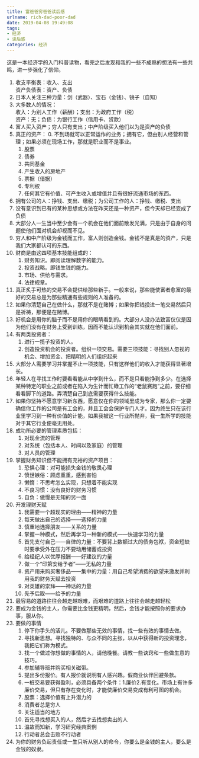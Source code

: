 ```yaml
---
title: 富爸爸穷爸爸读后感 
urlname: rich-dad-poor-dad 
date: 2019-04-08 19:49:08
tags: 
- 经济
- 读后感
categories: 经济
---
```

这是一本经济学的入门科普读物，看完之后发现和我的一些不成熟的想法有一些共鸣，进一步强化了信仰。
<!-- more -->

1. 收支平衡表：收入、支出  
资产负债表：资产、负债
2. 日本人关注三种力量：剑（武器）、宝石（金钱）、镜子（自知）  
3. 大多数人的情况：  
收入：为别人工作（薪酬）；支出：为政府工作（税）  
资产：无；负债：为银行工作（信用卡、贷款）
4. 富人买入资产；穷人只有支出；中产阶级买入他们以为是资产的负债
5. 真正的资产：
    0. 不到场就可以正常运作的业务；拥有它，但由别人经营和管理；如果必须在现场工作，那就是职业而不是事业。
    1. 股票
    2. 债券
    3. 共同基金
    4. 产生收入的房地产
    5. 票据（借据）
    6. 专利权
    7. 任何其它有价值、可产生收入或增值并且有很好流通市场的东西。
6. 拥有公司的人：挣钱、支出、缴税；为公司工作的人：挣钱、缴税、支出
7. 没有意识到已有的某种思想或方法在昨天还是一种资产，但今天却已经变成了负债
8. 大部分人一生当中至少会有一个机会在他们面前散发光满，只是由于自身的问题使他们面对机会却视而不见。
9. 穷人和中产阶级为金钱而工作，富人则创造金钱。金钱不是真是的资产，只是我们大家都认可的东西。
10. 财商是由这四项基本技能组成的：
    1. 财务知识。即阅读理解数字的能力。
    2. 投资战略。即钱生钱的能力。
    3. 市场、供给与需求。
    4. 法律规章。
11. 真正炙手可热的交易不会提供给那些新手。一般来说，那些能使富者愈富的最好的交易总是为那些精通有些规则的人准备的。
12. 如果你清楚自己在做什么，那就不是在赌博；如果你把钱投进一笔交易然后只是祈祷，那便是在赌博。
13. 好机会是用你的脑子而不是用你的眼睛看到的。大部分人没办法致富仅仅是因为他们没有在财务上受到训练，因而不能认识到机会其实就在他们面前。
14. 有两类投资者：
    1. 进行一揽子投资的人。
    2. 创造投资机会的投资者。组织一项交易。需要三项技能：寻找别人忽视的机会、增加资金、把精明的人们组织起来
15. 大部分人需要学习并掌握不止一项技能，只有这样他们的收入才能获得显著增长。
16. 年轻人在寻找工作时要看看能从中学到什么，而不是只看能挣到多少。在选择某种特定的职业之前或者在陷入为生计而忙碌工作的“老鼠赛跑”之前，要仔细看看脚下的道路。弄清楚自己到底需要获得什么技能。
17. 如果你坚持不愿意学习新东西，愿意仅在你的领域里成为专家，那么你一定要确信你工作的公司是有工会的，并且工会会保护专门人才。因为终生只在该行业里学习到一种有价值的计能，如果我被这一行业所抛弃，我一生所学的技能对于其它行业便毫无用处。
18. 成功所必要的管理素质包括：
    1. 对现金流的管理
    2. 对系统（包括本人、时间以及家庭）的管理
    3. 对人员的管理
19. 掌握财务知识但不能拥有充裕的资产项目：
    1. 恐惧心理：对可能损失金钱的敬畏心理
    2. 愤世嫉俗：顾虑重重，感到害怕
    3. 懒惰：不思考怎么实现，只想着不能实现
    4. 不良习惯：没有良好的财务习惯
    5. 自负：傲慢是无知的另一面
20. 开发理财天赋
    1. 我需要一个超现实的理由——精神的力量
    2. 每天做出自己的选择——选择的力量
    3. 慎重地选择朋友——关系的力量
    4. 掌握一种模式，然后再学习一种新的模式——快速学习的力量
    5. 首先支付自己——自律的力量：不要背上数额过大的债务包袱，资金短缺时要承受外在压力不要动用储蓄或投资
    6. 给经纪人以优厚报酬——好建议的力量
    7. 做一个“印第安给予者”——无私的力量
    8. 资产用来购买奢侈品——集中的力量：用自己希望消费的欲望来激发并利用我的财务天赋去投资
    9. 对英雄的崇拜——神话的力量
    10. 先予后取——给予的力量
21. 最容易的道路往往会越走越艰难，而艰难的道路上往往会越走越轻松
22. 要成为金钱的主人，你需要比金钱更精明，然后，金钱才能按照你的要求办事，服从你。
23. 要做的事情
    1. 停下你手头的活儿。不要做那些无效的事情，找一些有效的事情去做。
    2. 寻找新思想。寻找独特的、与众不同的主张，以从中获得新的投资理念，我把它们称为模式。
    3. 找一个做过你想做的事情的人，请他晚餐。请教一些诀窍和一些做生意的技巧。
    4. 参加辅导班并购买相关磁带。
    5. 提出多份报价。有人报价就说明有人感兴趣。假商业伙伴回避条款。
    6. 一桩交易要获得盈利，必须具备两个条件：1.廉价2.有变化。市场上有许多廉价交易，但只有存在变化时，才能使廉价交易变成有利可图的机会。
    7. 股票：选择价值有上升潜力的
    8. 消费者总是穷人
    9. 关注适当的地方
    10. 首先寻找想买入的人，然后才去找想卖出的人
    11. 温故而知新，学习研究经典案例
    12. 行动者总会击败不行动者
24. 为你的财务负起责任或一生只听从别人的命令，你要么是金钱的主人，要么是金钱的奴隶。
